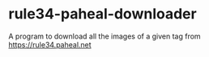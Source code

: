 # rule34-paheal-downloader
A program to download all the images of a given tag from https://rule34.paheal.net
